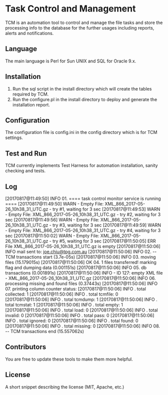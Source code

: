 # Task Control and Management

TCM is an automation tool to control and manage the file tasks and store the processing info to the database for the further usages including reports, alerts and notifications.

## Language

The main language is Perl for Sun UNIX and SQL for Oracle 9.x.

## Installation

1. Run the sql script in the install directory which will create the tables required by TCM.
2. Run the configure.pl in the install directory to deploy and generate the installation report.

## Configuration

The configuration file is config.ini in the config directory which is for TCM settings.

## Test and Run

TCM currently implements Test Harness for automation installation, sanity checking and tests. 

## Log

[20170817@11:49:50] INFO        01. ==== task control monitor service is running ====
[20170817@11:49:50] WARN        - Empty File: XML_866_2017-05-26_10h38_31_UTC.gz - try #1, waiting for 3 sec
[20170817@11:49:53] WARN        - Empty File: XML_866_2017-05-26_10h38_31_UTC.gz - try #2, waiting for 3 sec
[20170817@11:49:56] WARN        - Empty File: XML_866_2017-05-26_10h38_31_UTC.gz - try #3, waiting for 3 sec
[20170817@11:49:59] WARN        - Empty File: XML_866_2017-05-26_10h38_31_UTC.gz - try #4, waiting for 3 sec
[20170817@11:50:02] WARN        - Empty File: XML_866_2017-05-26_10h38_31_UTC.gz - try #5, waiting for 3 sec
[20170817@11:50:05] ERR File XML_866_2017-05-26_10h38_31_UTC.gz is empty
[20170817@11:50:06] INFO        mail sent to: joe.chiu@tpg.com.au
[20170817@11:50:06] INFO        02. -- TCM transactions start (3.7e-05s)
[20170817@11:50:06] INFO        03.     moving files (15.179015s)
[20170817@11:50:06] OK          04.     1 files transferred! marking flag and dumping data (0.001151s)
[20170817@11:50:06] INFO        05.     db transactions (0.001891s)
[20170817@11:50:06] INFO        - ID 127: empty XML file - XML_866_2017-05-26_10h38_31_UTC.gz
[20170817@11:50:06] INFO        06.     processing missing and found files (0.37443s)
[20170817@11:50:06] INFO        07.     printing column counter status: 
[20170817@11:50:06] INFO         .      total collected: 1
[20170817@11:50:06] INFO         .      total tcmfile: 0
[20170817@11:50:06] INFO         .      total tcmdump: 1
[20170817@11:50:06] INFO         .      total tcmstat: 1
[20170817@11:50:06] INFO         .      total empty: 1
[20170817@11:50:06] INFO         .      total load: 0
[20170817@11:50:06] INFO         .      total invalid: 0
[20170817@11:50:06] INFO         .      total pass: 0
[20170817@11:50:06] INFO         .      total ignored: 0
[20170817@11:50:06] INFO         .      total found: 0
[20170817@11:50:06] INFO         .      total missing: 0
[20170817@11:50:06] INFO        08. -- TCM transactions end (15.557062s)


## Contributors

You are free to update these tools to make them more helpful.

## License

A short snippet describing the license (MIT, Apache, etc.)
